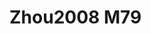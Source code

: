 <a name="material" />

# Zhou2008 M79
<script type="application/ld+json">
  {
    "@context": "https://schema.org/",
    "@type": "ChemicalSubstance",
    "http://purl.org/dc/terms/conformsTo":
      {
        "@type": "CreativeWork",
        "@id": "https://bioschemas.org/profiles/ChemicalSubstance/0.4-RELEASE/"
      },
    "@id": "https://egonw.github.io/nanowiki/nanowiki291.html#material",
    "name": "Zhou2008 M79",
    "sameAs: "http://127.0.0.1/mediawiki/index.php/Special:URIResolver/Zhou2008_M79"
  }
</script>

